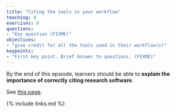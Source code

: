 ```yaml
---
title: "Citing the tools in your workflow"
teaching: 0
exercises: 0
questions:
- "Key question (FIXME)"
objectives:
- "give credit for all the tools used in their workflow(s)"
keypoints:
- "First key point. Brief Answer to questions. (FIXME)"
---
```

By the end of this epsiode,
learners should be able to
__explain the importance of correctly citing research software__.

See [this page](https://www.commonwl.org/v1.1/CommandLineTool.html#SoftwarePackage).

{% include links.md %}
